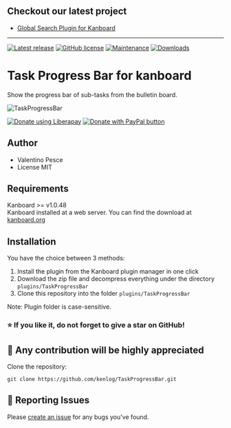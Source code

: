 ## Checkout our latest project

- [Global Search Plugin for Kanboard](https://github.com/kenlog/global-search-kanboard.git) 
-----------

[![Latest release](https://img.shields.io/github/release/kenlog/TaskProgressBar.svg)](https://github.com/kenlog/TaskProgressBar/releases)
[![GitHub license](https://img.shields.io/github/license/Naereen/StrapDown.js.svg)](https://github.com/kenlog/TaskProgressBar/blob/master/LICENSE)
[![Maintenance](https://img.shields.io/badge/Maintained%3F-yes-green.svg)](https://github.com/kenlog/TaskProgressBar/graphs/contributors)
[![Downloads](https://img.shields.io/github/downloads/kenlog/TaskProgressBar/total.svg)](https://github.com/kenlog/TaskProgressBar/releases)

# Task Progress Bar for kanboard
Show the progress bar of sub-tasks from the bulletin board.

![TaskProgressBar](https://user-images.githubusercontent.com/11728231/107194347-352ad880-69f0-11eb-87fc-5ff1846b062d.png)

<noscript><a href="https://liberapay.com/kenlog/donate"><img alt="Donate using Liberapay" src="https://liberapay.com/assets/widgets/donate.svg"></a></noscript>
<a href="https://paypal.me/kenlog"><img src="https://www.paypalobjects.com/en_US/i/btn/btn_donate_SM.gif" border="0" name="submit" title="PayPal - The safer, easier way to pay online!" alt="Donate with PayPal button" /></a>

Author
------------
- Valentino Pesce
- License MIT

Requirements
------------
Kanboard >= v1.0.48  
Kanboard installed at a web server.
You can find the download at [kanboard.org](https://kanboard.org/)

Installation
------------
You have the choice between 3 methods:

1. Install the plugin from the Kanboard plugin manager in one click
2. Download the zip file and decompress everything under the directory `plugins/TaskProgressBar`
3. Clone this repository into the folder `plugins/TaskProgressBar`

Note: Plugin folder is case-sensitive.

### :star: If you like it, do not forget to give a star on GitHub!

:construction_worker: Any contribution will be highly appreciated
------------
Clone the repository: 
```console 
git clone https://github.com/kenlog/TaskProgressBar.git
```
:bug: Reporting Issues
------------
Please [create an issue](https://github.com/kenlog/TaskProgressBar/issues) for any bugs you've found.
